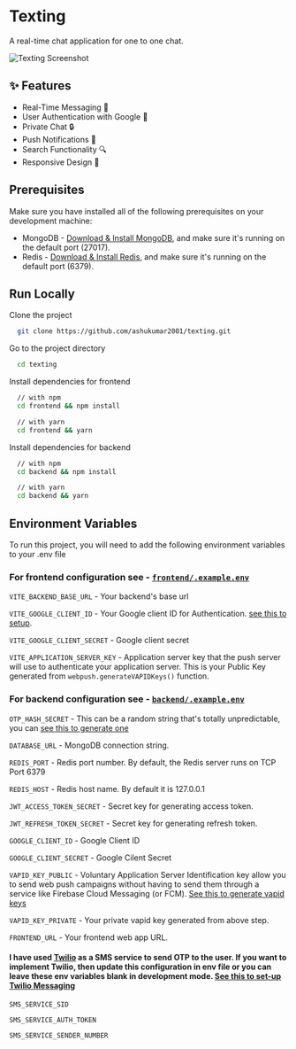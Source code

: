 # Texting

A real-time chat application for one to one chat.

![Texting Screenshot](https://drive.google.com/uc?export=view&id=11LOGe2WDxtru_wVGqBi4c1EpKqflo15k)

## ✨ Features

- Real-Time Messaging 💬
- User Authentication with Google 👤
- Private Chat 🔒
- Push Notifications 🔔
- Search Functionality 🔍
- Responsive Design 📱

## Prerequisites

Make sure you have installed all of the following prerequisites on your development machine:

- MongoDB - [Download & Install MongoDB](http://www.mongodb.org/downloads), and make sure it's running on the default port (27017).
- Redis - [Download & Install Redis](https://redis.io/docs/getting-started/installation/), and make sure it's running on the default port (6379).

## Run Locally

Clone the project

```bash
  git clone https://github.com/ashukumar2001/texting.git
```

Go to the project directory

```bash
  cd texting
```

Install dependencies for frontend

```bash
  // with npm
  cd frontend && npm install

  // with yarn
  cd frontend && yarn
```

Install dependencies for backend

```bash
  // with npm
  cd backend && npm install

  // with yarn
  cd backend && yarn
```

## Environment Variables

To run this project, you will need to add the following environment variables to your .env file

### For frontend configuration see - [`frontend/.example.env`](https://github.com/ashukumar2001/texting/blob/main/frontend/.example.env)

`VITE_BACKEND_BASE_URL` - Your backend's base url

`VITE_GOOGLE_CLIENT_ID` - Your Google client ID for Authentication. [see this to setup](https://developers.google.com/identity/gsi/web/guides/get-google-api-clientid).

`VITE_GOOGLE_CLIENT_SECRET` - Google client secret

`VITE_APPLICATION_SERVER_KEY` - Application server key that the push server will use to authenticate your application server. This is your Public Key generated from `webpush.generateVAPIDKeys()` function.

### For backend configuration see - [`backend/.example.env`](https://github.com/ashukumar2001/texting/blob/main/backend/example.env)

`OTP_HASH_SECRET` - This can be a random string that's totally unpredictable, you can [see this to generate one](https://mojitocoder.medium.com/generate-a-random-jwt-secret-22a89e8be00d)

`DATABASE_URL` - MongoDB connection string.

`REDIS_PORT` - Redis port number. By default, the Redis server runs on TCP Port 6379

`REDIS_HOST` - Redis host name. By default it is 127.0.0.1

`JWT_ACCESS_TOKEN_SECRET` - Secret key for generating access token.

`JWT_REFRESH_TOKEN_SECRET` - Secret key for generating refresh token.

`GOOGLE_CLIENT_ID` - Google Client ID

`GOOGLE_CLIENT_SECRET` - Google Cilent Secret

`VAPID_KEY_PUBLIC` - Voluntary Application Server Identification key allow you to send web push campaigns without having to send them through a service like Firebase Cloud Messaging (or FCM). [See this to generate vapid keys](https://github.com/web-push-libs/web-push#usage)

`VAPID_KEY_PRIVATE` - Your private vapid key generated from above step.

`FRONTEND_URL` - Your frontend web app URL.

#### I have used [Twilio](https://www.twilio.com/en-us/messaging) as a SMS service to send OTP to the user. If you want to implement Twilio, then update this configuration in env file or you can leave these env variables blank in development mode. [See this to set-up Twilio Messaging](https://www.twilio.com/docs/sms/tutorials/how-to-send-sms-messages/node)

`SMS_SERVICE_SID`

`SMS_SERVICE_AUTH_TOKEN`

`SMS_SERVICE_SENDER_NUMBER`
